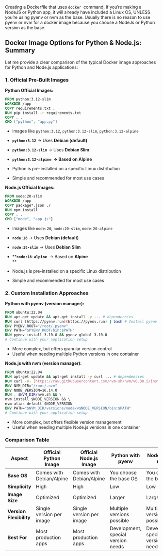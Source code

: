 Creating a Dockerfile that uses `docker`  command, if you’re making a NodeJS or Python app, it will already have included a Linux OS, UNLESS you’re using pyenv or nvm as the base. Usually there is no reason to use pyenv or nvm for a docker image because you choose a NodeJs or Python version as the base.

## Docker Image Options for Python & Node.js: Summary  
  
Let me provide a clear comparison of the typical Docker image approaches for Python and Node.js applications:  
  
### 1. Official Pre-Built Images  
  
**Python Official Images:**  
```dockerfile  
FROM python:3.12-slim  
WORKDIR /app  
COPY requirements.txt .  
RUN pip install -r requirements.txt  
COPY . .  
CMD ["python", "app.py"]  
```  
- Images like `python:3.12`, `python:3.12-slim`, `python:3.12-alpine`

- **`python:3.12`** → Uses **Debian (default)**
- **`python:3.12-slim`** → Uses **Debian Slim**

- ****`python:3.12-alpine`**  → Based on **Alpine****

- Python is pre-installed on a specific Linux distribution  
- Simple and recommended for most use cases  
  
**Node.js Official Images:**  
```dockerfile  
FROM node:20-slim  
WORKDIR /app  
COPY package*.json ./  
RUN npm install  
COPY . .  
CMD ["node", "app.js"]  
```  
- Images like `node:20`, `node:20-slim`, `node:20-alpine`

- **`node:18`** → Uses **Debian (default)**
- **`node:18-slim`** → Uses **Debian Slim**

- ****`node:18-alpine`**  → Based on **Alpine**  
    **

- Node.js is pre-installed on a specific Linux distribution  
- Simple and recommended for most use cases  
  
### 2. Custom Installation Approaches  
  
**Python with pyenv (version manager):**  
```dockerfile  
FROM ubuntu:22.04  
RUN apt-get update && apt-get install -y ... # dependencies  
RUN curl [https://pyenv.run](https://pyenv.run) | bash # Install pyenv  
ENV PYENV_ROOT="/root/.pyenv"  
ENV PATH="$PYENV_ROOT/bin:$PATH"  
RUN pyenv install 3.10.0 && pyenv global 3.10.0  
# Continue with your application setup  
```  
- More complex, but offers granular version control  
- Useful when needing multiple Python versions in one container  
  
**Node.js with nvm (version manager):**  
```dockerfile  
FROM ubuntu:22.04  
RUN apt-get update && apt-get install -y curl ... # dependencies  
RUN curl -o- [https://raw.githubusercontent.com/nvm-sh/nvm/v0.39.5/install.sh](https://raw.githubusercontent.com/nvm-sh/nvm/v0.39.5/install.sh) | bash  
ENV NVM_DIR="/root/.nvm"  
ENV NODE_VERSION=16.14.0  
RUN . $NVM_DIR/nvm.sh && \  
nvm install $NODE_VERSION && \  
nvm alias default $NODE_VERSION  
ENV PATH="$NVM_DIR/versions/node/v$NODE_VERSION/bin:$PATH"  
# Continue with your application setup  
```  
- More complex, but offers flexible version management  
- Useful when needing multiple Node.js versions in one container  
  
### Comparison Table  
  
| Aspect | Official Python Image | Official Node.js Image | Python with pyenv | Node.js with nvm |  
|--------|---------------------|----------------------|------------------|------------------|  
| **Base OS** | Comes with Debian/Alpine | Comes with Debian/Alpine | You choose the base OS | You choose the base OS |  
| **Simplicity** | High | High | Low | Low |  
| **Image Size** | Optimized | Optimized | Larger | Larger |  
| **Version Flexibility** | Single version per image | Single version per image | Multiple versions possible | Multiple versions possible |  
| **Best For** | Most production apps | Most production apps | Development, special version needs | Development, special version needs |